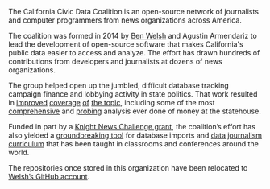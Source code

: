 The California Civic Data Coalition is an open-source network of journalists and computer programmers from news organizations across America.

The coalition was formed in 2014 by [Ben Welsh](https://palewi.re/who-is-ben-welsh/) and Agustin Armendariz to lead the development of open-source software that makes California's public data easier to access and analyze. The effort has drawn hundreds of contributions from developers and journalists at dozens of news organizations.

The group helped open up the jumbled, difficult database tracking campaign finance and lobbying activity in state politics. That work resulted in [improved](https://www.latimes.com/politics/la-pol-ca-antonio-villaraigosa-charter-school-money-governor-20180514-story.html) [coverage](https://www.theverge.com/2017/11/16/16658358/vape-lobby-vaping-health-risks-nicotine-big-tobacco-marketing) [of](https://www.latimes.com/politics/la-pol-ca-newsom-cannabis-20170727-story.html) [the topic](https://www.latimes.com/local/politics/la-me-pol-brown-money-20141031-story.html), including some of the most [comprehensive](https://www.latimes.com/projects/props-california-2020-election-money/) and [probing](https://www.latimes.com/projects/props-california-2020-election-money/) analysis ever done of money at the statehouse.

Funded in part by a [Knight News Challenge grant](https://www.californiacivicdata.org/2015/07/22/knight-news-challenge/), the coalition’s effort has also yielded a [groundbreaking tool](https://www.californiacivicdata.org/2017/09/05/django-postgres-copy-2/) for database imports and [data journalism curriculum](https://www.firstpythonnotebook.org/about/index.html) that has been taught in classrooms and conferences around the world.

The repositories once stored in this organization have been relocated to [Welsh’s GitHub account](https://github.com/palewire).
